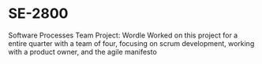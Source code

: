 # SE-2800
Software Processes Team Project: Wordle
Worked on this project for a entire quarter with a team of four, focusing on scrum development, working with a product owner, and the agile manifesto
